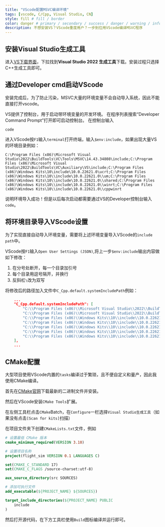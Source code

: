 ```yaml
---
title: "VScode配置MSVC编译环境"
tags: [vscode, C/Cpp, Visual Studio, CN]
style: fill # fill / border
color: danger # primary / secondary / success / danger / warning / info / light / dark
description: 不想安装VS？VScode重度用户？一步到位用VScode编译MSVC程序
---
```


## 安装Visual Studio生成工具

进入[VS下载界面](https://visualstudio.microsoft.com/zh-hans/downloads/)，下拉找到**Visual Studio 2022 生成工具**下载。安装过程只选择C++生成工具即可。

## 通过Developer cmd启动VScode

安装完成后，为了防止污染，MSVC大量的环境变量不会自动导入系统，因此不能直接打开vscode。

VS提供了控制台，用于启动带环境变量的开发环境。
在程序列表搜索“Developer Command Prompt”打开即可启动控制台。
在控制台输入

```batch
code
```

进入VScode按`F1`输入`terminal`打开终端，输入`$env:include`，如果出现大量VS的环境目录例如：

```batch
C:\Program Files (x86)\Microsoft Visual Studio\2022\BuildTools\VC\Tools\MSVC\14.43.34808\include;C:\Program Files (x86)\Microsoft Visual Studio\2022\BuildTools\VC\Auxiliary\VS\include;C:\Program Files (x86)\Windows Kits\10\include\10.0.22621.0\ucrt;C:\Program Files (x86)\Windows Kits\10\\include\10.0.22621.0\\um;C:\Program Files (x86)\Windows Kits\10\\include\10.0.22621.0\\shared;C:\Program Files (x86)\Windows Kits\10\\include\10.0.22621.0\\winrt;C:\Program Files (x86)\Windows Kits\10\\include\10.0.22621.0\\cppwinrt
```

说明环境导入成功！但是以后每次启动都需要通过VS的Developer控制台输入`code`。

## 将环境目录导入VScode设置

为了实现直接自动导入环境变量，需要将上述环境变量导入VScode的`include path`中。

VScode按`F1`输入`Open User Settings (JSON)`,将上一步`$env:include`输出内容做如下修改：

1. 在分号处断开，每一个目录加引号
2. 每个目录用逗号隔开，并换行
3. 反斜杠`\`改为双写

将修改后的路径加入文件中`C_Cpp.default.systemIncludePath`例如：

```json
    ...
    "C_Cpp.default.systemIncludePath": [
        "C:\\Program Files (x86)\\Microsoft Visual Studio\\2022\\BuildTools\\VC\\Tools\\MSVC\\14.43.34808\\include",
        "C:\\Program Files (x86)\\Microsoft Visual Studio\\2022\\BuildTools\\VC\\Auxiliary\\VS\\include",
        "C:\\Program Files (x86)\\Windows Kits\\10\\include\\10.0.22621.0\\ucrt",
        "C:\\Program Files (x86)\\Windows Kits\\10\\include\\10.0.22621.0\\um",
        "C:\\Program Files (x86)\\Windows Kits\\10\\include\\10.0.22621.0\\shared",
        "C:\\Program Files (x86)\\Windows Kits\\10\\include\\10.0.22621.0\\winrt",
        "C:\\Program Files (x86)\\Windows Kits\\10\\include\\10.0.22621.0\\cppwinrt"
    ],
    ...
```

## CMake配置

大型项目使用VScode内置的`tasks`编译过于繁琐，且不便自定义和量产，因此我使用CMake编译。

首先在[CMake官网](https://cmake.org/download/)下载最新的二进制文件并安装。

然后在VScode安装`CMake Tools`扩展。

在左侧工具栏点击`CMake`Batch，在`Configure`一栏选择`Visual Studio生成工具`（如果没有点击`[Scan for kits]`扫描）

在项目文件夹下创建`CMakeLists.txt`文件，例如

```cmake
# 设置最低 CMake 版本
cmake_minimum_required(VERSION 3.10)

# 设置项目名称
project(flight_sim VERSION 0.1 LANGUAGES C)

set(CMAKE_C_STANDARD 17)
set(CMAKE_C_FLAGS /source-charset:utf-8)

aux_source_directory(src SOURCES)

# 添加可执行文件
add_executable(${PROJECT_NAME} ${SOURCES})

target_include_directories(${PROJECT_NAME} PUBLIC
    include
)

```

然后打开源代码，在下方工具栏使用`Build`图标编译并运行即可。
